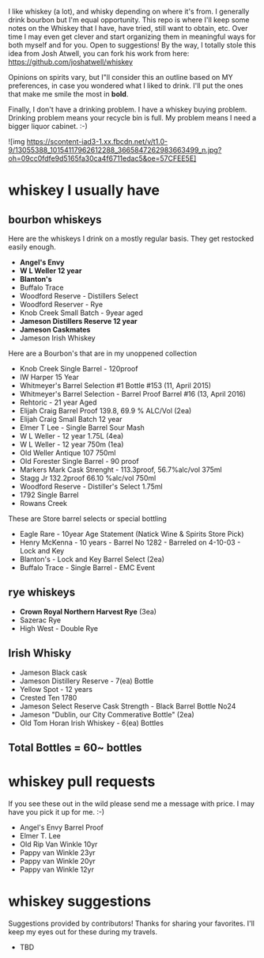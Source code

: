 I like whiskey (a lot), and whisky depending on where it's from. I generally drink bourbon but I'm equal opportunity. This repo is where I'll keep some notes on the Whiskey that I have, have tried, still want to obtain, etc. Over time I may even get clever and start organizing them in meaningful ways for both myself and for you. Open to suggestions! By the way, I totally stole this idea from Josh Atwell, you can fork his work from here: https://github.com/joshatwell/whiskey

Opinions on spirits vary, but I"ll consider this an outline based on MY preferences, in case you wondered what I liked to drink. I'll put the ones that make me smile the most in **bold**.

Finally, I don't have a drinking problem. I have a whiskey buying problem. Drinking problem means your recycle bin is full. My problem means I need a bigger liquor cabinet. :-)

![img https://scontent-iad3-1.xx.fbcdn.net/v/t1.0-9/13055388_10154117962612288_3665847262983663499_n.jpg?oh=09cc0fdfe9d5165fa30ca4f6711edac5&oe=57CFEE5E]

# whiskey I usually have

## bourbon whiskeys
Here are the whiskeys I drink on a mostly regular basis. They get restocked easily enough.

* **Angel's Envy**
* **W L Weller 12 year**
* **Blanton's**
* Buffalo Trace
* Woodford Reserve - Distillers Select
* Woodford Reserver - Rye
* Knob Creek Small Batch - 9year aged
* **Jameson Distillers Reserve 12 year**
* **Jameson Caskmates**
* Jameson Irish Whiskey


Here are a Bourbon's that are in my unoppened collection


* Knob Creek Single Barrel - 120proof
* IW Harper 15 Year
* Whitmeyer's Barrel Selection #1 Bottle #153 (11, April 2015)
* Whitmeyer's Barrel Selection - Barrel Proof Barrel #16 (13, April 2016)
* Rehtoric - 21 year Aged
* Elijah Craig Barrel Proof 139.8, 69.9 % ALC/Vol (2ea)
* Elijah Craig Small Batch 12 year
* Elmer T Lee - Single Barrel Sour Mash
* W L Weller - 12 year 1.75L (4ea)
* W L Weller - 12 year 750m (1ea)
* Old Weller Antique 107 750ml
* Old Forester Single Barrel - 90 proof
* Markers Mark Cask Strenght - 113.3proof, 56.7%alc/vol 375ml
* Stagg Jr 132.2proof 66.10 %alc/vol 750ml
* Woodford Reserve - Distiller's Select 1.75ml
* 1792 Single Barrel
* Rowans Creek

These are Store barrel selects or special bottling

* Eagle Rare - 10year Age Statement (Natick Wine & Spirits Store Pick)
* Henry McKenna - 10 years - Barrel No 1282 - Barreled on 4-10-03 - Lock and Key
* Blanton's - Lock and Key Barrel Select (2ea)
* Buffalo Trace - Single Barrel - EMC Event


## rye whiskeys

* **Crown Royal Northern Harvest Rye** (3ea)
* Sazerac Rye
* High West - Double Rye

## Irish Whisky

* Jameson Black cask
* Jameson Distillery Reserve - 7(ea) Bottle
* Yellow Spot - 12 years
* Crested Ten 1780
* Jameson Select Reserve Cask Strength - Black Barrel Bottle No24
* Jameson "Dublin, our City Commerative Bottle" (2ea)
* Old Tom Horan Irish Whiskey - 6(ea) Bottles

## Total Bottles = 60~ bottles

# whiskey pull requests
If you see these out in the wild please send me a message with price. I may have you pick it up for me. :-)

* Angel's Envy Barrel Proof
* Elmer T. Lee
* Old Rip Van Winkle 10yr
* Pappy van Winkle 23yr
* Pappy van Winkle 20yr
* Pappy van Winkle 12yr

# whiskey suggestions
Suggestions provided by contributors! Thanks for sharing your favorites. I'll keep my eyes out for these during my travels.


* TBD
